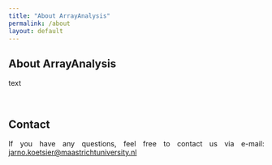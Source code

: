```yaml
---
title: "About ArrayAnalysis"
permalink: /about
layout: default
---
```

<div class="container px-3">
  <div class="row">
    <div class="col-sm-12 px-3" style="text-align: justify">
      <h2><b>About ArrayAnalysis</b></h2>
      <p>text</p>
      <br>
      <h2><b>Contact</b></h2>
      <p>
        If you have any questions, feel free to contact us via e-mail: 
        <a href="mailto:jarno.koetsier@maastrichtuniversity.nl">jarno.koetsier@maastrichtuniversity.nl</a>
      </p>
    </div>
  </div>
</div>





